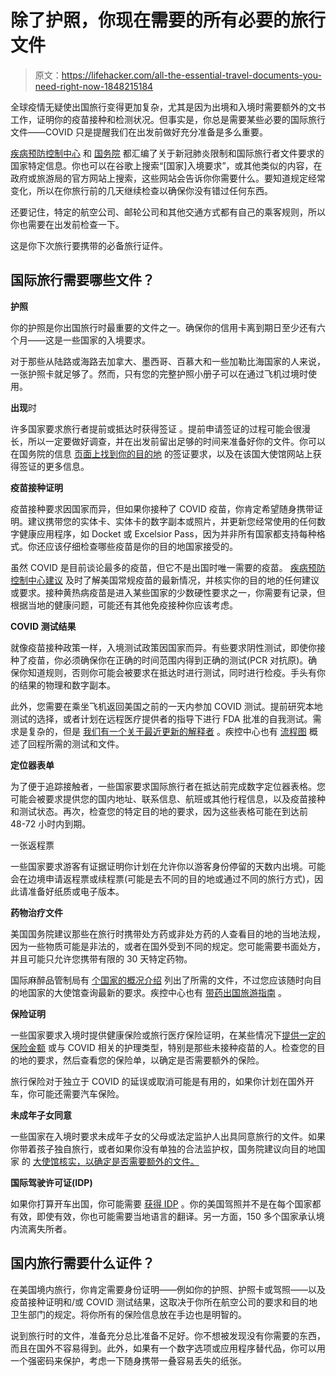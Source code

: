 # 除了护照，你现在需要的所有必要的旅行文件

> 原文：<https://lifehacker.com/all-the-essential-travel-documents-you-need-right-now-1848215184>

全球疫情无疑使出国旅行变得更加复杂，尤其是因为出境和入境时需要额外的文书工作，证明你的疫苗接种和检测状况。但事实是，你总是需要某些必要的国际旅行文件——COVID 只是提醒我们在出发前做好充分准备是多么重要。



[疾病预防控制中心](https://www.cdc.gov/coronavirus/2019-ncov/travelers/map-and-travel-notices.html) 和 [国务院](https://travel.state.gov/content/travel/en/traveladvisories/COVID-19-Country-Specific-Information.html) 都汇编了关于新冠肺炎限制和国际旅行者文件要求的国家特定信息。你也可以在谷歌上搜索“[国家]入境要求”，或其他类似的内容，在政府或旅游局的官方网站上搜索，这些网站会告诉你你需要什么。要知道规定经常变化，所以在你旅行前的几天继续检查以确保你没有错过任何东西。

还要记住，特定的航空公司、邮轮公司和其他交通方式都有自己的乘客规则，所以你也需要在出发前检查一下。

这是你下次旅行要携带的必备旅行证件。

## 国际旅行需要哪些文件？

**护照**

你的护照是你出国旅行时最重要的文件之一。确保你的信用卡离到期日至少还有六个月——这是一些国家的入境要求。

对于那些从陆路或海路去加拿大、墨西哥、百慕大和一些加勒比海国家的人来说，一张护照卡就足够了。然而，只有您的完整护照小册子可以在通过飞机过境时使用。

**出现**时

许多国家要求旅行者提前或抵达时获得签证 。提前申请签证的过程可能会很漫长，所以一定要做好调查，并在出发前留出足够的时间来准备好你的文件。你可以在国务院的信息 [页面上找到你的目的地](https://www.state.gov/countries-areas/) 的签证要求，以及在该国大使馆网站上获得签证的更多信息。

**疫苗接种证明**

疫苗接种要求因国家而异，但如果你接种了 COVID 疫苗，你肯定希望随身携带证明。建议携带您的实体卡、实体卡的数字副本或照片，并更新您经常使用的任何数字健康应用程序，如 Docket 或 Excelsior Pass，因为并非所有国家都支持每种格式。你还应该仔细检查哪些疫苗是你的目的地国家接受的。

虽然 COVID 是目前谈论最多的疫苗，但它不是出国时唯一需要的疫苗。 [疾病预防控制中心建议](https://wwwnc.cdc.gov/travel/page/travel-vaccines) 及时了解美国常规疫苗的最新情况，并核实你的目的地的任何建议或要求。接种黄热病疫苗是进入某些国家的少数硬性要求之一，你需要有记录，但根据当地的健康问题，可能还有其他免疫接种你应该考虑。

**COVID 测试结果**

就像疫苗接种政策一样，入境测试政策因国家而异。有些要求阴性测试，即使你接种了疫苗，你必须确保你在正确的时间范围内得到正确的测试(PCR 对抗原)。确保你知道规则，否则你可能会被要求在抵达时进行测试，同时进行检疫。手头有你的结果的物理和数字副本。

此外，您需要在乘坐飞机返回美国之前的一天内参加 COVID 测试。提前研究本地测试的选择，或者计划在远程医疗提供者的指导下进行 FDA 批准的自我测试。需求是复杂的，但是 [我们有一个关于最近更新的解释者](https://lifehacker.com/what-you-should-know-about-the-new-covid-travel-rules-t-1848166165) 。疾控中心也有 [流程图](https://www.cdc.gov/coronavirus/2019-ncov/travelers/pdf/requirements-travel-to-us-by-air-quick-reference-p.pdf) 概述了回程所需的测试和文件。

**定位器表单**

为了便于追踪接触者，一些国家要求国际旅行者在抵达前完成数字定位器表格。您可能会被要求提供您的国内地址、联系信息、航班或其他行程信息，以及疫苗接种和测试状态。再次，检查您的特定目的地的要求，因为这些表格可能在到达前 48-72 小时内到期。

一张返程票

一些国家要求游客有证据证明你计划在允许你以游客身份停留的天数内出境。可能会在边境申请返程票或续程票(可能是去不同的目的地或通过不同的旅行方式)，因此请准备好纸质或电子版本。

**药物治疗文件**

美国国务院建议那些在旅行时携带处方药或非处方药的人查看目的地的当地法规，因为一些物质可能是非法的，或者在国外受到不同的规定。您可能需要书面处方，并且可能只允许您携带有限的 30 天特定药物。

国际麻醉品管制局有 [个国家的概况介绍](https://www.incb.org/incb/en/travellers/country-regulations.html) 列出了所需的文件，不过您应该随时向目的地国家的大使馆查询最新的要求。疾控中心也有 [带药出国旅游指南](https://wwwnc.cdc.gov/travel/page/travel-abroad-with-medicine) 。

**保险证明**

一些国家要求入境时提供健康保险或旅行医疗保险证明，在某些情况下[提供一定的保险金额](https://www.nytimes.com/2021/12/10/travel/international-travel-documents-covid.html) 或与 COVID 相关的护理类型，特别是那些未接种疫苗的人。检查您的目的地的要求，然后查看您的保险单，以确定是否需要额外的保险。

旅行保险对于独立于 COVID 的延误或取消可能是有用的，如果你计划在国外开车，你可能还需要汽车保险。

**未成年子女同意**

一些国家在入境时要求未成年子女的父母或法定监护人出具同意旅行的文件。如果你带着孩子独自旅行，或者如果你没有单独的合法监护权，国务院建议向目的地国家 的 [大使馆核实，以确定是否需要额外的文件。](https://www.state.gov/countries-areas/)

**国际驾驶许可证(IDP)**

如果你打算开车出国，你可能需要 [获得 IDP](http://www.aaa.com/vacation/idpf.html) 。你的美国驾照并不是在每个国家都有效，即使有效，你也可能需要当地语言的翻译。另一方面，150 多个国家承认境内流离失所者。

## 国内旅行需要什么证件？

在美国境内旅行，你肯定需要身份证明——例如你的护照、护照卡或驾照——以及疫苗接种证明和/或 COVID 测试结果，这取决于你所在航空公司的要求和目的地 卫生部门的规定。将你所有的保险信息放在手边也是明智的。

说到旅行时的文件，准备充分总比准备不足好。你不想被发现没有你需要的东西，而且在国外不容易得到。此外，如果有一个数字选项或应用程序替代品，你可以用一个强密码来保护，考虑一下随身携带一叠容易丢失的纸张。